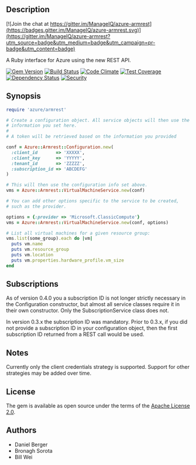## Description

[![Join the chat at https://gitter.im/ManageIQ/azure-armrest](https://badges.gitter.im/ManageIQ/azure-armrest.svg)](https://gitter.im/ManageIQ/azure-armrest?utm_source=badge&utm_medium=badge&utm_campaign=pr-badge&utm_content=badge)

A Ruby interface for Azure using the new REST API.

[![Gem Version](https://badge.fury.io/rb/azure-armrest.svg)](http://badge.fury.io/rb/azure-armrest)
[![Build Status](https://travis-ci.org/ManageIQ/azure-armrest.svg)](https://travis-ci.org/ManageIQ/azure-armrest)
[![Code Climate](https://codeclimate.com/github/ManageIQ/azure-armrest/badges/gpa.svg)](https://codeclimate.com/github/ManageIQ/azure-armrest)
[![Test Coverage](https://codeclimate.com/github/ManageIQ/azure-armrest/badges/coverage.svg)](https://codeclimate.com/github/ManageIQ/azure-armrest/coverage)
[![Dependency Status](https://gemnasium.com/ManageIQ/azure-armrest.svg)](https://gemnasium.com/ManageIQ/azure-armrest)
[![Security](https://hakiri.io/github/ManageIQ/azure-armrest/master.svg)](https://hakiri.io/github/ManageIQ/azure-armrest/master)

## Synopsis

```ruby
require 'azure/armrest'

# Create a configuration object. All service objects will then use the
# information you set here.
#
# A token will be retrieved based on the information you provided

conf = Azure::Armrest::Configuration.new(
  :client_id       => 'XXXXX',
  :client_key      => 'YYYYY',
  :tenant_id       => 'ZZZZZ',
  :subscription_id => 'ABCDEFG'
)

# This will then use the configuration info set above.
vms = Azure::Armrest::VirtualMachineService.new(conf)

# You can add other options specific to the service to be created,
# such as the provider.

options = {:provider => 'Microsoft.ClassicCompute'}
vms = Azure::Armrest::VirtualMachineService.new(conf, options)

# List all virtual machines for a given resource group:
vms.list(some_group).each do |vm|
  puts vm.name
  puts vm.resource_group
  puts vm.location
  puts vm.properties.hardware_profile.vm_size
end
```

## Subscriptions

As of version 0.4.0 you a subscription ID is not longer strictly necessary in
the Configuration constructor, but almost all service classes require it in
their own constructor. Only the SubscriptionService class does not.

In version 0.3.x the subscription ID was mandatory. Prior to 0.3.x, if you did
not provide a subscription ID in your configuration object, then the first
subscription ID returned from a REST call would be used.

## Notes

Currently only the client credentials strategy is supported. Support for other
strategies may be added over time.

## License

The gem is available as open source under the terms of the [Apache License 2.0](http://www.apache.org/licenses/LICENSE-2.0).

## Authors

* Daniel Berger
* Bronagh Sorota
* Bill Wei

